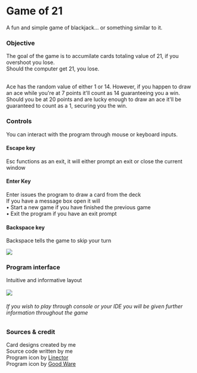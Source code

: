 # Game of 21
A fun and simple game of blackjack... or something similar to it.

### Objective
The goal of the game is to accumilate cards totaling value of 21, if you overshoot you lose.<br>
Should the computer get 21, you lose.<br><br>

Ace has the random value of either 1 or 14. However, if you happen to draw an ace while you're at 7 points it'll count as 14 guaranteeing you a win.
Should you be at 20 points and are lucky enough to draw an ace it'll be guaranteed to count as a 1, securing you the win.

### Controls
You can interact with the program through mouse or keyboard inputs.

#### Escape key
 Esc functions as an exit, it will either prompt an exit or close the current window
 
#### Enter Key
 Enter issues the program to draw a card from the deck<br>
 If you have a message box open it will<br>
 • Start a new game if you have finished the previous game<br>
 • Exit the program if you have an exit prompt<br>
 
#### Backspace key
 Backspace tells the game to skip your turn<br>
 
![](https://i.imgur.com/hJYhCVR.png)

### Program interface
Intuitive and informative layout<br><br>
![](https://i.imgur.com/5a9ijO8.png)

###### If you wish to play through console or your IDE you will be given further information throughout the game


### Sources & credit
Card designs created by me<br>
Source code written by me<br>
Program icon by 
[Linector](https://www.flaticon.com/authors/linector)<br>
Program icon by 
[Good Ware](https://www.flaticon.com/authors/good-ware)
